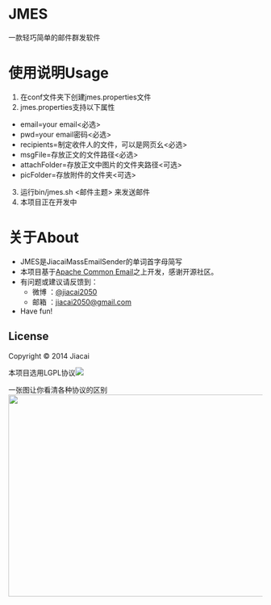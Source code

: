 JMES
=================
一款轻巧简单的邮件群发软件

使用说明Usage 
=========
1. 在conf文件夹下创建jmes.properties文件
2. jmes.properties支持以下属性
- email=your email<必选>
- pwd=your email密码<必选>
- recipients=制定收件人的文件，可以是网页幺<必选>
- msgFile=存放正文的文件路径<必选>
- attachFolder=存放正文中图片的文件夹路径<可选>
- picFolder=存放附件的文件夹<可选>
3. 运行bin/jmes.sh <邮件主题> 来发送邮件
4. 本项目正在开发中



关于About
=========
- JMES是JiacaiMassEmailSender的单词首字母简写
- 本项目基于[Apache Common Email](http://commons.apache.org/proper/commons-email/index.html)之上开发，感谢开源社区。
- 有问题或建议请反馈到：
    - 微博 ：[@jiacai2050](http://weibo.com/liujiacai/)
    - 邮箱 ：jiacai2050@gmail.com  
- Have fun! 

License
-------
Copyright © 2014 Jiacai

本项目选用LGPL协议<a href="http://www.gnu.org/licenses/lgpl.html"><img src="https://www.gnu.org/graphics/lgplv3-147x51.png"/></a>

一张图让你看清各种协议的区别
<img src="http://image.beekka.com/blog/201105/free_software_licenses.png" width="600px" height="400px"/>
